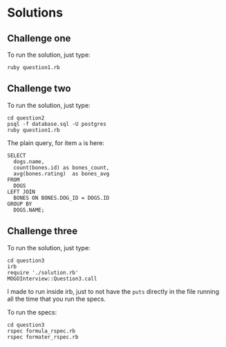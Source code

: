 # Solutions

## Challenge one

To run the solution, just type:

```
ruby question1.rb
```

## Challenge two

To run the solution, just type:

```
cd question2
psql -f database.sql -U postgres
ruby question1.rb
```

The plain query, for item `a` is here:

```
SELECT
  dogs.name,
  count(bones.id) as bones_count,
  avg(bones.rating)  as bones_avg
FROM
  DOGS
LEFT JOIN
  BONES ON BONES.DOG_ID = DOGS.ID
GROUP BY
  DOGS.NAME;
```

## Challenge three

To run the solution, just type:

```
cd question3
irb
require './solution.rb'
MOGOInterview::Question3.call
```

I made to run inside irb, just to not have the `puts` directly in the file running all the time that you run the specs.

To run the specs:

```
cd question3
rspec formula_rspec.rb
rspec formater_rspec.rb
```